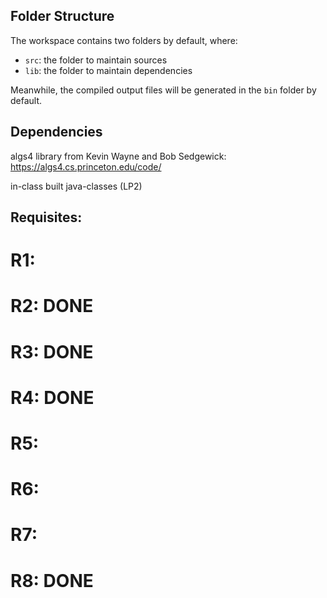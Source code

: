## Folder Structure

The workspace contains two folders by default, where:

- `src`: the folder to maintain sources
- `lib`: the folder to maintain dependencies

Meanwhile, the compiled output files will be generated in the `bin` folder by default.

## Dependencies

algs4 library from Kevin Wayne and Bob Sedgewick: https://algs4.cs.princeton.edu/code/


in-class built java-classes (LP2)


## Requisites:

# R1: 
# R2: DONE
# R3: DONE
# R4: DONE
# R5: 
# R6: 
# R7: 
# R8: DONE

